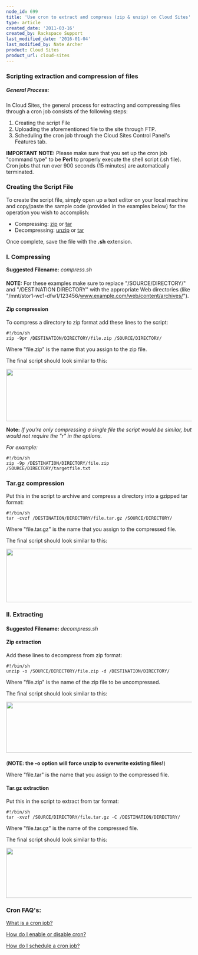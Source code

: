 ```yaml
---
node_id: 699
title: 'Use cron to extract and compress (zip & unzip) on Cloud Sites'
type: article
created_date: '2011-03-16'
created_by: Rackspace Support
last_modified_date: '2016-01-04'
last_modified_by: Nate Archer
product: Cloud Sites
product_url: cloud-sites
---
```


### Scripting extraction and compression of files

##### General Process:

In Cloud Sites, the general process for extracting and compressing files
through a cron job consists of the following steps:

1.  Creating the script File
2.  Uploading the aforementioned file to the site through FTP.
3.  Scheduling the cron job through the Cloud Sites Control Panel's
    Features tab.

**IMPORTANT NOTE:** Please make sure that you set up the cron job
"command type" to be **Perl** to properly execute the shell script (.sh
file). Cron jobs that run over 900 seconds (15 minutes) are
automatically terminated.

### Creating the Script File

To create the script file, simply open up a text editor on your local
machine and copy/paste the sample code (provided in the examples below)
for the operation you wish to accomplish:

-   Compressing: [zip](#zip) or [tar](#tar)
-   Decompressing: [unzip](#unzip) or [tar](#untar)

Once complete, save the file with the **.sh** extension.

### <span>I. Compressing</span>

**Suggested Filename:** *compress.sh*

####

**NOTE:** For these examples make sure to replace "/SOURCE/DIRECTORY/"
and "/DESTINATION DIRECTORY" with the appropriate Web directories (like
"/mnt/stor1-wc1-dfw1/123456/www.example.com/web/content/archives/").

#### Zip compression

To compress a directory to zip format add these lines to the script:

    #!/bin/sh
    zip -9pr /DESTINATION/DIRECTORY/file.zip /SOURCE/DIRECTORY/

Where "file.zip" is the name that you assign to the zip file.

The final script should look similar to this:

<img src="https://8026b2e3760e2433679c-fffceaebb8c6ee053c935e8915a3fbe7.ssl.cf2.rackcdn.com/field/image/Zip_script_visual.png" width="709" height="142" />

**Note:** *If you're only compressing a single file the script would be
similar, but would not require the "r" in the options.*

*For example:*

    #!/bin/sh
    zip -9p /DESTINATION/DIRECTORY/file.zip /SOURCE/DIRECTORY/targetfile.txt

####

###

### Tar.gz compression

Put this in the script to archive and compress a directory into a
gzipped tar format:

    #!/bin/sh
    tar -cvzf /DESTINATION/DIRECTORY/file.tar.gz /SOURCE/DIRECTORY/

Where "file.tar.gz" is the name that you assign to the compressed file.

The final script should look similar to this:

<img src="https://8026b2e3760e2433679c-fffceaebb8c6ee053c935e8915a3fbe7.ssl.cf2.rackcdn.com/field/image/Zip_script_visual.png" width="727" height="145" />

### <span>II. Extracting</span>

####

**Suggested Filename:** *decompress.sh*

#### Zip extraction

Add these lines to decompress from zip format:

    #!/bin/sh
    unzip -o /SOURCE/DIRECTORY/file.zip -d /DESTINATION/DIRECTORY/

Where "file.zip" is the name of the zip file to be uncompressed.

The final script should look similar to this:

<img src="https://8026b2e3760e2433679c-fffceaebb8c6ee053c935e8915a3fbe7.ssl.cf2.rackcdn.com/field/image/Unzip_script_visual_0.png" width="717" height="138" />

####

(**NOTE: the -o option will force unzip to overwrite existing files!**)

Where "file.tar" is the name that you assign to the compressed file.

#### Tar.gz extraction

Put this in the script to extract from tar format:

    #!/bin/sh
    tar -xvzf /SOURCE/DIRECTORY/file.tar.gz -C /DESTINATION/DIRECTORY/

Where "file.tar.gz" is the name of the compressed file.

The final script should look similar to this:

<img src="https://8026b2e3760e2433679c-fffceaebb8c6ee053c935e8915a3fbe7.ssl.cf2.rackcdn.com/field/image/Untar_script_visual.png" width="712" height="136" />

### Cron FAQ's:

[What is a cron
job?](/how-to/cloud-sites-faq "What is a cron job?")

[How do I enable or disable
cron?](/how-to/enable-or-disable-a-cloud-sites-scheduled-task-cron-job "How do I enable or disable cron?")

[How do I schedule a cron
job?](/how-to/how-do-i-schedule-a-cron-job-for-cloud-sites "How do I schedule a cron job?")


